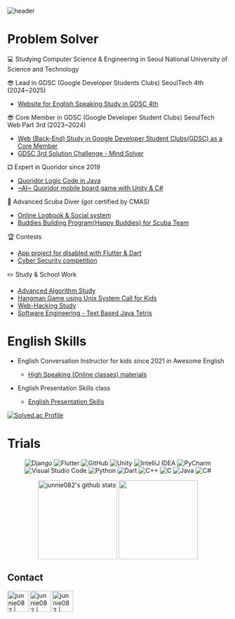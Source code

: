 ![header](https://capsule-render.vercel.app/api?type=waving&color=gradient&height=250&section=header&text=junnie082&fontSize=90)

# Problem Solver

💻 Studying Computer Science & Engineering in Seoul National University of Science and Technology

😎 Lead in GDSC (Google Developer Students Clubs) SeoulTech 4th (2024~2025)
  - [Website for English Speaking Study in GDSC 4th](https://github.com/junnie082/IT_Article_Study)
   
😎 Core Member in GDSC (Google Developer Student Clubs) SeoulTech Web Part 3rd (2023~2024)
  - [Web (Back-End) Study in Google Developer Student Clubs(GDSC) as a Core Member](https://github.com/junnie082/gdsc-seoultech.github.io)    
  - [GDSC 3rd Solution Challenge - Mind Solver](https://github.com/junnie082/mindsolver-flutter)

⚁ Expert in Quoridor since 2019
  - [Quoridor Logic Code in Java](https://github.com/junnie082/Quoridor_in_Java)
  - [~AI~ Quoridor mobile board game with Unity & C#](https://github.com/SeoulTechTCPGame/block-it)  

🐬 Advanced Scuba Diver (got certified by CMAS)
  - [Online Logbook & Social system](https://github.com/junnie082/Scoop-A-Dive)
  - [Buddies Building Program(Happy Buddies) for Scuba Team](https://github.com/junnie082/happy-buddies)

🏆 Contests
  - [App project for disabled with Flutter & Dart](https://github.com/junnie082/Best_Friend)  
  - [Cyber Security competition](https://junnie082.github.io/security/2023/06/28/CryptoWallet.html)  

✏️ Study & School Work 
  - [Advanced Algorithm Study](https://github.com/TeamCrazyPerformance/algorithm2023-1-H)  
  - [Hangman Game using Unix System Call for Kids](https://github.com/junnie082/hangman)
  - [Web-Hacking Study](https://github.com/junnie082/Web-Hacking)
  - [Software Engineering - Text Based Java Tetris](https://github.com/junnie082/text-based-tetris)


# English Skills

* English Conversation Instructor for kids since 2021 in Awesome English
  - [High Speaking (Online classes) materials](https://github.com/junnie082/Awsome-HighSpeaking/wiki)

* English Presentation Skills class   
  - [English Presentation Skills](https://github.com/junnie082/English-Presentation)


[![Solved.ac Profile](http://mazassumnida.wtf/api/v2/generate_badge?boj=junnie082)](https://solved.ac/junnie082/)

# Trials

<p align="center">
    <img src="https://img.shields.io/badge/django-092E20?style=for-the-badge&logo=django&logoColor=white" alt="Django">
    <img src="https://img.shields.io/badge/flutter-02569B?style=for-the-badge&logo=flutter&logoColor=white" alt="Flutter">
    <img src="https://img.shields.io/badge/github-181717?style=for-the-badge&logo=github&logoColor=white" alt="GitHub">
    <img src="https://img.shields.io/badge/unity-%23000000.svg?style=for-the-badge&logo=unity&logoColor=white" alt="Unity">
    <img src="https://img.shields.io/badge/IntelliJIDEA-000000.svg?style=for-the-badge&logo=intellij-idea&logoColor=white" alt="IntelliJ IDEA">
    <img src="https://img.shields.io/badge/pycharm-143?style=for-the-badge&logo=pycharm&logoColor=black&color=black&labelColor=green" alt="PyCharm">
    <img src="https://img.shields.io/badge/Visual%20Studio%20Code-0078d7.svg?style=for-the-badge&logo=visual-studio-code&logoColor=white" alt="Visual Studio Code">
    <img src="https://img.shields.io/badge/python-3670A0?style=for-the-badge&logo=python&logoColor=ffdd54" alt="Python">
    <img src="https://img.shields.io/badge/dart-%230175C2.svg?style=for-the-badge&logo=dart&logoColor=white" alt="Dart">
    <img src="https://img.shields.io/badge/c++-%2300599C.svg?style=for-the-badge&logo=c%2B%2B&logoColor=white" alt="C++">
    <img src="https://img.shields.io/badge/c-%2300599C.svg?style=for-the-badge&logo=c&logoColor=white" alt="C">
    <img src="https://img.shields.io/badge/java-%23ED8B00.svg?style=for-the-badge&logo=openjdk&logoColor=white" alt="Java">
    <img src="https://img.shields.io/badge/c%23-%23239120.svg?style=for-the-badge&logo=c-sharp&logoColor=white" alt="C#">
</p>


<p align="center">
 <a href="https://github.com/junnie082"><img align="center" style="height:180px" src="https://github-readme-stats.vercel.app/api?username=junnie082&show_icons=true&include_all_commits=true&theme=nord&hide_border=true" alt="junnie082's github stats" /></a>
 <a href="https://github.com/junnie082"><img align="center" style="height:180px" src="https://github-readme-stats.vercel.app/api/top-langs/?username=junnie082&layout=compact&theme=nord&hide_border=true" /></a> 
</p>

## Contact 

[<img align="left" alt="junnie082 | velog" width="48px" src="https://img.icons8.com/color/48/000000/blog.png" />][website]

[<img align="left" alt="junnie082 | Instagram" width="48px" src="https://img.icons8.com/color/48/000000/instagram-new--v2.png" />][instagram1]  

[<img align="left" alt="junnie082 | Instagram" width="48px" src="https://img.icons8.com/color/48/000000/instagram-new--v2.png" />][instagram2]  

[website]: https://junnie082.github.io
[instagram1]: https://instagram.com/junnie082cs
[instagram2]: https://instagram.com/junnie082


